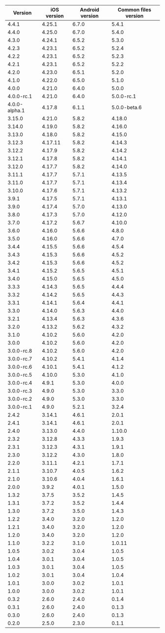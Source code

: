 |    Version    | iOS version | Android version | Common files version |
| ------------- | ----------- | --------------- | -------------------- |
| 4.4.1 | 4.25.1 | 6.7.0 | 5.4.1 |
| 4.4.0 | 4.25.0 | 6.7.0 | 5.4.0 |
| 4.3.0 | 4.24.1 | 6.5.2 | 5.3.0 |
| 4.2.3 | 4.23.1 | 6.5.2 | 5.2.4 |
| 4.2.2 | 4.23.1 | 6.5.2 | 5.2.3 |
| 4.2.1 | 4.23.1 | 6.5.2 | 5.2.2 |
| 4.2.0 | 4.23.0 | 6.5.1 | 5.2.0 |
| 4.1.0 | 4.22.0 | 6.5.0 | 5.1.0 |
| 4.0.0 | 4.21.0 | 6.4.0 | 5.0.0 |
| 4.0.0-rc.1 | 4.21.0 | 6.4.0 | 5.0.0-rc.1 |
| 4.0.0-alpha.1 | 4.17.8 | 6.1.1 | 5.0.0-beta.6 |
| 3.15.0 | 4.21.0 | 5.8.2 | 4.18.0 |
| 3.14.0 | 4.19.0 | 5.8.2 | 4.16.0 |
| 3.13.0 | 4.18.0 | 5.8.2 | 4.15.0 |
| 3.12.3 | 4.17.11 | 5.8.2 | 4.14.3 |
| 3.12.2 | 4.17.9 | 5.8.2 | 4.14.2 |
| 3.12.1 | 4.17.8 | 5.8.2 | 4.14.1 |
| 3.12.0 | 4.17.7 | 5.8.2 | 4.14.0 |
| 3.11.1 | 4.17.7 | 5.7.1 | 4.13.5 |
| 3.11.0 | 4.17.7 | 5.7.1 | 4.13.4 |
| 3.10.0 | 4.17.6 | 5.7.1 | 4.13.2 |
| 3.9.1 | 4.17.5 | 5.7.1 | 4.13.1 |
| 3.9.0 | 4.17.4 | 5.7.0 | 4.13.0 |
| 3.8.0 | 4.17.3 | 5.7.0 | 4.12.0 |
| 3.7.0 | 4.17.2 | 5.6.7 | 4.10.0 |
| 3.6.0 | 4.16.0 | 5.6.6 | 4.8.0 |
| 3.5.0 | 4.16.0 | 5.6.6 | 4.7.0 |
| 3.4.4 | 4.15.5 | 5.6.6 | 4.5.4 |
| 3.4.3 | 4.15.3 | 5.6.6 | 4.5.2 |
| 3.4.2 | 4.15.3 | 5.6.6 | 4.5.2 |
| 3.4.1 | 4.15.2 | 5.6.5 | 4.5.1 |
| 3.4.0 | 4.15.0 | 5.6.5 | 4.5.0 |
| 3.3.3 | 4.14.3 | 5.6.5 | 4.4.4 |
| 3.3.2 | 4.14.2 | 5.6.5 | 4.4.3 |
| 3.3.1 | 4.14.1 | 5.6.4 | 4.4.1 |
| 3.3.0 | 4.14.0 | 5.6.3 | 4.4.0 |
| 3.2.1 | 4.13.4 | 5.6.3 | 4.3.6 |
| 3.2.0 | 4.13.2 | 5.6.2 | 4.3.2 |
| 3.1.0 | 4.10.2 | 5.6.0 | 4.2.0 |
| 3.0.0 | 4.10.2 | 5.6.0 | 4.2.0 |
| 3.0.0-rc.8    | 4.10.2       | 5.6.0           | 4.2.0                |
| 3.0.0-rc.7    | 4.10.2       | 5.4.1           | 4.1.4                |
| 3.0.0-rc.6    | 4.10.1       | 5.4.1           | 4.1.2                |
| 3.0.0-rc.5    | 4.10.0       | 5.3.0           | 4.1.0                |
| 3.0.0-rc.4    | 4.9.1       | 5.3.0           | 4.0.0                |
| 3.0.0-rc.3    | 4.9.0       | 5.3.0           | 3.3.0                |
| 3.0.0-rc.2    | 4.9.0       | 5.3.0           | 3.3.0                |
| 3.0.0-rc.1    | 4.9.0       | 5.2.1           | 3.2.4                |
| 2.4.2         | 3.14.1      | 4.6.1           | 2.0.1                |
| 2.4.1         | 3.14.1      | 4.6.1           | 2.0.1                |
| 2.4.0         | 3.13.0      | 4.4.0           | 1.10.0               |
| 2.3.2         | 3.12.8      | 4.3.3           | 1.9.3                |
| 2.3.1         | 3.12.3      | 4.3.1           | 1.9.1                |
| 2.3.0         | 3.12.2      | 4.3.0           | 1.8.0                |
| 2.2.0         | 3.11.1      | 4.2.1           | 1.7.1                |
| 2.1.1         | 3.10.7      | 4.0.5           | 1.6.2                |
| 2.1.0         | 3.10.6      | 4.0.4           | 1.6.1                |
| 2.0.0         | 3.9.2       | 4.0.1           | 1.5.0                |
| 1.3.2         | 3.7.5       | 3.5.2           | 1.4.5                |
| 1.3.1         | 3.7.2       | 3.5.2           | 1.4.4                |
| 1.3.0         | 3.7.2       | 3.5.0           | 1.4.3                |
| 1.2.2         | 3.4.0       | 3.2.0           | 1.2.0                |
| 1.2.1         | 3.4.0       | 3.2.0           | 1.2.0                |
| 1.2.0         | 3.4.0       | 3.2.0           | 1.2.0                |
| 1.1.0         | 3.2.2       | 3.1.0           | 1.0.11               |
| 1.0.5         | 3.0.2       | 3.0.4           | 1.0.5                |
| 1.0.4         | 3.0.1       | 3.0.4           | 1.0.5                |
| 1.0.3         | 3.0.1       | 3.0.4           | 1.0.5                |
| 1.0.2         | 3.0.1       | 3.0.4           | 1.0.4                |
| 1.0.1         | 3.0.0       | 3.0.2           | 1.0.1                |
| 1.0.0         | 3.0.0       | 3.0.2           | 1.0.1                |
| 0.3.2         | 2.6.0       | 2.4.0           | 0.1.4                |
| 0.3.1         | 2.6.0       | 2.4.0           | 0.1.3                |
| 0.3.0         | 2.6.0       | 2.4.0           | 0.1.3                |
| 0.2.0         | 2.5.0       | 2.3.0           | 0.1.1                |
